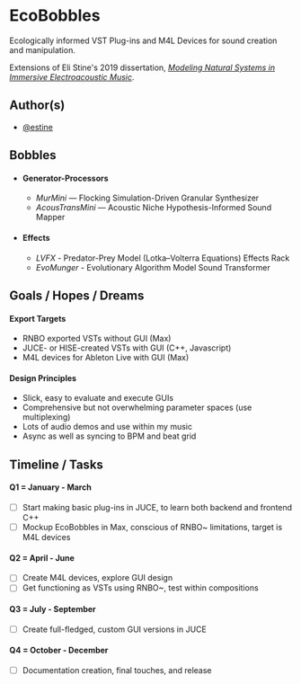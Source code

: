 
# EcoBobbles


Ecologically informed VST Plug-ins and M4L Devices for sound creation and manipulation. 

Extensions of Eli Stine's 2019 dissertation, [*Modeling Natural Systems in Immersive Electroacoustic Music*](http://www.elistine.com/diss).




## Author(s)

- [@estine](https://www.github.com/estine)


## Bobbles

- #### Generator-Processors

    - *MurMini* — Flocking Simulation-Driven Granular Synthesizer
    - *AcousTransMini* — Acoustic Niche Hypothesis-Informed Sound Mapper

- #### Effects
    - *LVFX* - Predator-Prey Model (Lotka–Volterra Equations) Effects Rack
    - *EvoMunger* - Evolutionary Algorithm Model Sound Transformer

## Goals / Hopes / Dreams

#### Export Targets
- RNBO exported VSTs without GUI (Max)
- JUCE- or HISE-created VSTs with GUI (C++, Javascript)
- M4L devices for Ableton Live with GUI (Max)

#### Design Principles
- Slick, easy to evaluate and execute GUIs
- Comprehensive but not overwhelming parameter spaces (use multiplexing)
- Lots of audio demos and use within my music
- Async as well as syncing to BPM and beat grid

## Timeline / Tasks

#### Q1 = January - March
- [ ] Start making basic plug-ins in JUCE, to learn both backend and frontend C++
- [ ] Mockup EcoBobbles in Max, conscious of RNBO~ limitations, target is M4L devices

#### Q2 = April - June
- [ ] Create M4L devices, explore GUI design
- [ ] Get functioning as VSTs using RNBO~, test within compositions

#### Q3 = July - September
- [ ] Create full-fledged, custom GUI versions in JUCE

#### Q4 = October - December
- [ ] Documentation creation, final touches, and release
